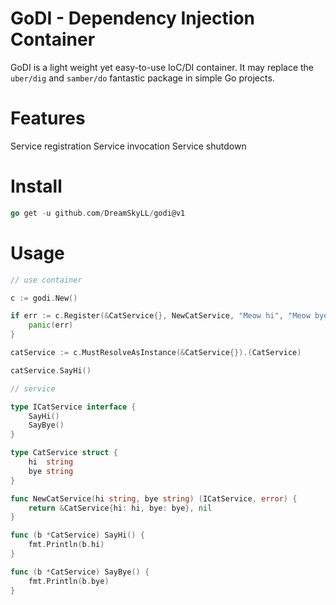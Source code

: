 # GoDI - Dependency Injection Container
GoDI is a light weight yet easy-to-use IoC/DI container. It may replace the `uber/dig` and `samber/do` fantastic package in simple Go projects.

# Features
Service registration
Service invocation
Service shutdown

# Install
```go
go get -u github.com/DreamSkyLL/godi@v1
```

# Usage
```go
// use container

c := godi.New()

if err := c.Register(&CatService{}, NewCatService, "Meow hi", "Meow bye~"); err != nil {
    panic(err)
}

catService := c.MustResolveAsInstance(&CatService{}).(CatService)

catService.SayHi()
```
```go
// service

type ICatService interface {
	SayHi()
	SayBye()
}

type CatService struct {
	hi  string
	bye string
}

func NewCatService(hi string, bye string) (ICatService, error) {
	return &CatService{hi: hi, bye: bye}, nil
}

func (b *CatService) SayHi() {
	fmt.Println(b.hi)
}

func (b *CatService) SayBye() {
	fmt.Println(b.bye)
}
```